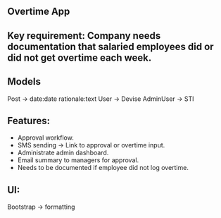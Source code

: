 ## Overtime App

## Key requirement: Company needs documentation that salaried employees did or did not get overtime each week.

## Models

Post -> date:date rationale:text
User -> Devise
AdminUser -> STI

## Features:
- Approval workflow.
- SMS sending -> Link to approval or overtime input.
- Administrate admin dashboard.
- Email summary to managers for approval.
- Needs to be documented if employee did not log overtime.

## UI:
Bootstrap -> formatting